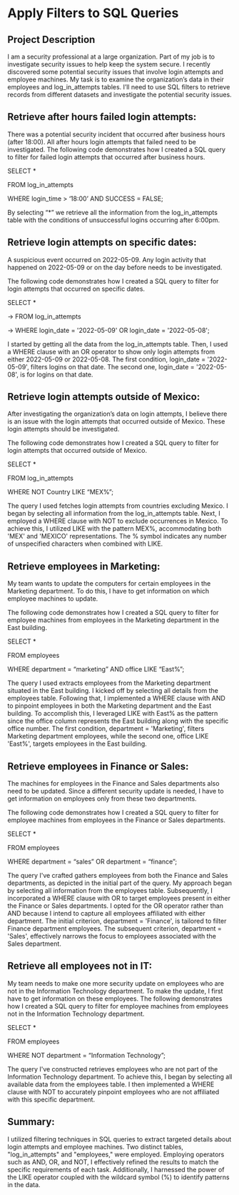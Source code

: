 <h1>Apply Filters to SQL Queries</h1>

<h2>Project Description</h2>
I am a security professional at a large organization. Part of my job is to investigate security issues to help keep the system secure. I recently discovered some potential security issues that involve login attempts and employee machines.
My task is to examine the organization’s data in their employees and log_in_attempts tables. I’ll need to use SQL filters to retrieve records from different datasets and investigate the potential security issues.

<br />

<h2>Retrieve after hours failed login attempts:</h2>
There was a potential security incident that occurred after business hours (after 18:00). All after
hours login attempts that failed need to be investigated.
The following code demonstrates how I created a SQL query to filter for failed login attempts
that occurred after business hours.



SELECT * 

FROM log_in_attempts

WHERE login_time > ‘18:00’ AND SUCCESS = FALSE;


By selecting “*” we retrieve all the information from the log_in_attempts table with the conditions of unsuccessful logins occurring after 6:00pm.


<h2>Retrieve login attempts on specific dates:</h2>
A suspicious event occurred on 2022-05-09. Any login activity that happened on 2022-05-09
or on the day before needs to be investigated.

The following code demonstrates how I created a SQL query to filter for login attempts that
occurred on specific dates.


SELECT *

-> FROM log_in_attempts

-> WHERE login_date = '2022-05-09' OR login_date = '2022-05-08';

I started by getting all the data from the log_in_attempts table. Then, I used a WHERE clause with an OR operator to show only login attempts from either 2022-05-09 or 2022-05-08. The first condition, login_date = '2022-05-09', filters logins on that date. The second one, login_date = '2022-05-08', is for logins on that date.

<h2>Retrieve login attempts outside of Mexico:</h2>
After investigating the organization’s data on login attempts, I believe there is an issue with the login attempts that occurred outside of Mexico. These login attempts should be investigated. 

The following code demonstrates how I created a SQL query to filter for login attempts that occurred outside of Mexico.


SELECT *

FROM log_in_attempts

WHERE NOT Country LIKE “MEX%”;

The query I used fetches login attempts from countries excluding Mexico. I began by selecting all information from the log_in_attempts table. Next, I employed a WHERE clause with NOT to exclude occurrences in Mexico. To achieve this, I utilized LIKE with the pattern MEX%, accommodating both 'MEX' and 'MEXICO' representations. The % symbol indicates any number of unspecified characters when combined with LIKE.

<h2>Retrieve employees in Marketing:</h2>
My team wants to update the computers for certain employees in the Marketing department.
To do this, I have to get information on which employee machines to update.

The following code demonstrates how I created a SQL query to filter for employee machines
from employees in the Marketing department in the East building.


SELECT *

FROM employees

WHERE department = “marketing” AND office LIKE “East%”;


The query I used extracts employees from the Marketing department situated in the East building. I kicked off by selecting all details from the employees table. Following that, I implemented a WHERE clause with AND to pinpoint employees in both the Marketing department and the East building. To accomplish this, I leveraged LIKE with East% as the pattern since the office column represents the East building along with the specific office number. The first condition, department = 'Marketing', filters Marketing department employees, while the second one, office LIKE 'East%', targets employees in the East building.


<h2>Retrieve employees in Finance or Sales:</h2>
The machines for employees in the Finance and Sales departments also need to be updated.
Since a different security update is needed, I have to get information on employees only from
these two departments.

The following code demonstrates how I created a SQL query to filter for employee machines
from employees in the Finance or Sales departments.


SELECT *

FROM employees

WHERE department = “sales” OR department = “finance”;

The query I've crafted gathers employees from both the Finance and Sales departments, as depicted in the initial part of the query. My approach began by selecting all information from the employees table. Subsequently, I incorporated a WHERE clause with OR to target employees present in either the Finance or Sales departments. I opted for the OR operator rather than AND because I intend to capture all employees affiliated with either department. The initial criterion, department = 'Finance', is tailored to filter Finance department employees. The subsequent criterion, department = 'Sales', effectively narrows the focus to employees associated with the Sales department.

<h2>Retrieve all employees not in IT:</h2>
My team needs to make one more security update on employees who are not in the
Information Technology department. To make the update, I first have to get information on
these employees.
The following demonstrates how I created a SQL query to filter for employee machines from
employees not in the Information Technology department.

SELECT *

FROM employees

WHERE NOT department = “Information Technology”;

The query I've constructed retrieves employees who are not part of the Information Technology department. To achieve this, I began by selecting all available data from the employees table. I then implemented a WHERE clause with NOT to accurately pinpoint employees who are not affiliated with this specific department.

<h2>Summary:</h2>
I utilized filtering techniques in SQL queries to extract targeted details about login attempts and employee machines. Two distinct tables, "log_in_attempts" and "employees," were employed. Employing operators such as AND, OR, and NOT, I effectively refined the results to match the specific requirements of each task. Additionally, I harnessed the power of the LIKE operator coupled with the wildcard symbol (%) to identify patterns in the data.



<!--
 ```diff
- text in red
+ text in green
! text in orange
# text in gray
@@ text in purple (and bold)@@
```
--!>
